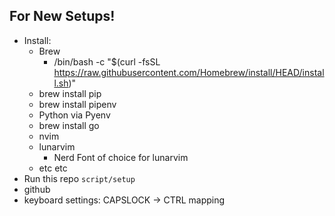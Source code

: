 ## For New Setups!

- Install:
    - Brew 
        - /bin/bash -c "$(curl -fsSL https://raw.githubusercontent.com/Homebrew/install/HEAD/install.sh)"
    - brew install pip
    - brew install pipenv
    - Python via Pyenv
    - brew install go
    - nvim
    - lunarvim
        - Nerd Font of choice for lunarvim
    - etc etc
- Run this repo `script/setup`
- github
- keyboard settings: CAPSLOCK -> CTRL mapping
